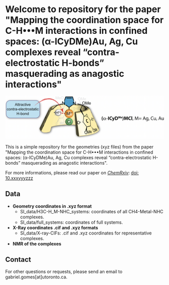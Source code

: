 # Welcome to repository for the paper "Mapping the coordination space for C-H•••M interactions in confined spaces: (α-ICyDMe)Au, Ag, Cu complexes reveal “contra-electrostatic H-bonds” masquerading as anagostic interactions"

![Image of the TOC for the paper](images/toc.png)

This is a simple repository for the geometries (xyz files) from the paper "Mapping the coordination space for C-H•••M interactions in confined spaces: (α-ICyDMe)Au, Ag, Cu complexes reveal “contra-electrostatic H-bonds” masquerading as anagostic interactions".

For more informations, please read our paper on _[ChemRxiv](https://chemrxiv.org/)_: [doi: 10.xxxyyyzzz](https://chemrxiv.org/)

## Data
* **Geometry coordinates in .xyz format**
    * SI_data/H3C-H_M-NHC_systems: coordinates of all CH4-Metal-NHC complexes.
    * SI_data/full_systems: coordinates of full systems.
* **X-Ray coordinates .cif and .xyz formats**
    * SI_data/X-ray-CIFs: .cif and .xyz coordinates for representative complexes.
* **NMR of the complexes**

## Contact
For other questions or requests, please send an email to gabriel.gomes[at]utoronto.ca.


